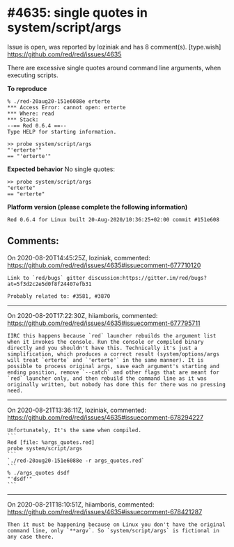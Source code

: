 
#4635: single quotes in system/script/args
================================================================================
Issue is open, was reported by loziniak and has 8 comment(s).
[type.wish]
<https://github.com/red/red/issues/4635>

There are excessive single quotes around command line arguments, when executing scripts.

**To reproduce**
```
% ./red-20aug20-151e6088e erterte
*** Access Error: cannot open: erterte
*** Where: read
*** Stack: 
--== Red 0.6.4 ==-- 
Type HELP for starting information. 

>> probe system/script/args
"'erterte'"
== "'erterte'"
```

**Expected behavior**
No single quotes:
```
>> probe system/script/args
"erterte"
== "erterte"
```

**Platform version (please complete the following information)**
```
Red 0.6.4 for Linux built 20-Aug-2020/10:36:25+02:00 commit #151e608
```



Comments:
--------------------------------------------------------------------------------

On 2020-08-20T14:45:25Z, loziniak, commented:
<https://github.com/red/red/issues/4635#issuecomment-677710120>

    Link to `red/bugs` gitter discussion:https://gitter.im/red/bugs?at=5f3d2c2e5d0f8f24407efb31
    
    Probably related to: #3581, #3870

--------------------------------------------------------------------------------

On 2020-08-20T17:22:30Z, hiiamboris, commented:
<https://github.com/red/red/issues/4635#issuecomment-677795711>

    IIRC this happens because `red` launcher rebuilds the argument list when it invokes the console. Run the console or compiled binary directly and you shouldn't have this. Technically it's just a simplification, which produces a correct result (system/options/args will treat `erterte` and `'erterte'` in the same manner). It is possible to process original args, save each argument's starting and ending position, remove `--catch` and other flags that are meant for `red` launcher only, and then rebuild the command line as it was originally written, but nobody has done this for there was no pressing need.

--------------------------------------------------------------------------------

On 2020-08-21T13:36:11Z, loziniak, commented:
<https://github.com/red/red/issues/4635#issuecomment-678294227>

    Unfortunately, It's the same when compiled.
    ```
    Red [file: %args_quotes.red]
    probe system/script/args
    ```
    `./red-20aug20-151e6088e -r args_quotes.red`
    ```
    % ./args_quotes dsdf
    "'dsdf'"
    ```

--------------------------------------------------------------------------------

On 2020-08-21T18:10:51Z, hiiamboris, commented:
<https://github.com/red/red/issues/4635#issuecomment-678421287>

    Then it must be happening because on Linux you don't have the original command line, only `**argv`. So `system/script/args` is fictional in any case there.

